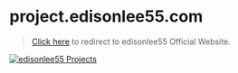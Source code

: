# project.edisonlee55.com

> [Click here](https://www.edisonlee55.com) to redirect to edisonlee55 Official Website.

[![edisonlee55 Projects](https://cdn.edisonlee55.com/resources/images/project-banner.png)](https://www.edisonlee55.com)
